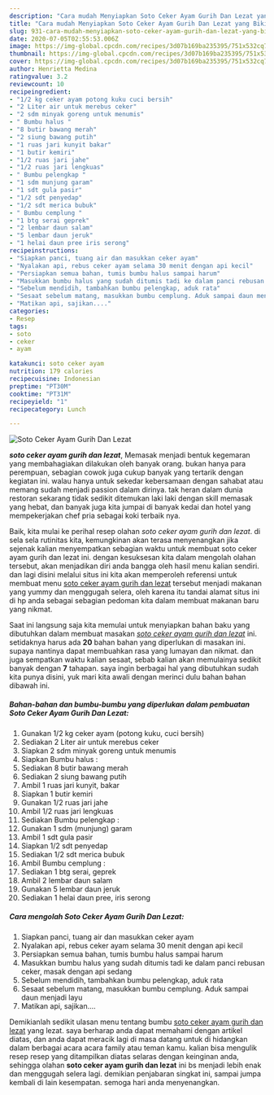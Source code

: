 ```yaml
---
description: "Cara mudah Menyiapkan Soto Ceker Ayam Gurih Dan Lezat yang Bikin Ngiler"
title: "Cara mudah Menyiapkan Soto Ceker Ayam Gurih Dan Lezat yang Bikin Ngiler"
slug: 931-cara-mudah-menyiapkan-soto-ceker-ayam-gurih-dan-lezat-yang-bikin-ngiler
date: 2020-07-05T02:55:53.006Z
image: https://img-global.cpcdn.com/recipes/3d07b169ba235395/751x532cq70/soto-ceker-ayam-gurih-dan-lezat-foto-resep-utama.jpg
thumbnail: https://img-global.cpcdn.com/recipes/3d07b169ba235395/751x532cq70/soto-ceker-ayam-gurih-dan-lezat-foto-resep-utama.jpg
cover: https://img-global.cpcdn.com/recipes/3d07b169ba235395/751x532cq70/soto-ceker-ayam-gurih-dan-lezat-foto-resep-utama.jpg
author: Henrietta Medina
ratingvalue: 3.2
reviewcount: 10
recipeingredient:
- "1/2 kg ceker ayam potong kuku cuci bersih"
- "2 Liter air untuk merebus ceker"
- "2 sdm minyak goreng untuk menumis"
- " Bumbu halus "
- "8 butir bawang merah"
- "2 siung bawang putih"
- "1 ruas jari kunyit bakar"
- "1 butir kemiri"
- "1/2 ruas jari jahe"
- "1/2 ruas jari lengkuas"
- " Bumbu pelengkap "
- "1 sdm munjung garam"
- "1 sdt gula pasir"
- "1/2 sdt penyedap"
- "1/2 sdt merica bubuk"
- " Bumbu cemplung "
- "1 btg serai geprek"
- "2 lembar daun salam"
- "5 lembar daun jeruk"
- "1 helai daun pree iris serong"
recipeinstructions:
- "Siapkan panci, tuang air dan masukkan ceker ayam"
- "Nyalakan api, rebus ceker ayam selama 30 menit dengan api kecil"
- "Persiapkan semua bahan, tumis bumbu halus sampai harum"
- "Masukkan bumbu halus yang sudah ditumis tadi ke dalam panci rebusan ceker, masak dengan api sedang"
- "Sebelum mendidih, tambahkan bumbu pelengkap, aduk rata"
- "Sesaat sebelum matang, masukkan bumbu cemplung. Aduk sampai daun menjadi layu"
- "Matikan api, sajikan...."
categories:
- Resep
tags:
- soto
- ceker
- ayam

katakunci: soto ceker ayam 
nutrition: 179 calories
recipecuisine: Indonesian
preptime: "PT30M"
cooktime: "PT31M"
recipeyield: "1"
recipecategory: Lunch

---
```



![Soto Ceker Ayam Gurih Dan Lezat](https://img-global.cpcdn.com/recipes/3d07b169ba235395/751x532cq70/soto-ceker-ayam-gurih-dan-lezat-foto-resep-utama.jpg)

<b><i>soto ceker ayam gurih dan lezat</i></b>, Memasak menjadi bentuk kegemaran yang membahagiakan dilakukan oleh banyak orang. bukan hanya para perempuan, sebagian cowok juga cukup banyak yang tertarik dengan kegiatan ini. walau hanya untuk sekedar kebersamaan dengan sahabat atau memang sudah menjadi passion dalam dirinya. tak heran dalam dunia restoran sekarang tidak sedikit ditemukan laki laki dengan skill memasak yang hebat, dan banyak juga kita jumpai di banyak kedai dan hotel yang mempekerjakan chef pria sebagai koki terbaik nya.



Baik, kita mulai ke perihal resep olahan <i>soto ceker ayam gurih dan lezat</i>. di sela sela rutinitas kita, kemungkinan akan terasa menyenangkan jika sejenak kalian menyempatkan sebagian waktu untuk membuat soto ceker ayam gurih dan lezat ini. dengan kesuksesan kita dalam mengolah olahan tersebut, akan menjadikan diri anda bangga oleh hasil menu kalian sendiri. dan lagi disini melalui situs ini kita akan memperoleh referensi untuk membuat menu <u>soto ceker ayam gurih dan lezat</u> tersebut menjadi makanan yang yummy dan menggugah selera, oleh karena itu tandai alamat situs ini di hp anda sebagai sebagian pedoman kita dalam membuat makanan baru yang nikmat.


Saat ini langsung saja kita memulai untuk menyiapkan bahan baku yang dibutuhkan dalam membuat masakan <u><i>soto ceker ayam gurih dan lezat</i></u> ini. setidaknya harus ada <b>20</b> bahan bahan yang diperlukan di masakan ini. supaya nantinya dapat membuahkan rasa yang lumayan dan nikmat. dan juga sempatkan waktu kalian sesaat, sebab kalian akan memulainya sedikit banyak dengan <b>7</b> tahapan. saya ingin berbagai hal yang dibutuhkan sudah kita punya disini, yuk mari kita awali dengan merinci dulu bahan bahan dibawah ini.

<!--inarticleads1-->

##### Bahan-bahan dan bumbu-bumbu yang diperlukan dalam pembuatan Soto Ceker Ayam Gurih Dan Lezat:

1. Gunakan 1/2 kg ceker ayam (potong kuku, cuci bersih)
1. Sediakan 2 Liter air untuk merebus ceker
1. Siapkan 2 sdm minyak goreng untuk menumis
1. Siapkan  Bumbu halus :
1. Sediakan 8 butir bawang merah
1. Sediakan 2 siung bawang putih
1. Ambil 1 ruas jari kunyit, bakar
1. Siapkan 1 butir kemiri
1. Gunakan 1/2 ruas jari jahe
1. Ambil 1/2 ruas jari lengkuas
1. Sediakan  Bumbu pelengkap :
1. Gunakan 1 sdm (munjung) garam
1. Ambil 1 sdt gula pasir
1. Siapkan 1/2 sdt penyedap
1. Sediakan 1/2 sdt merica bubuk
1. Ambil  Bumbu cemplung :
1. Sediakan 1 btg serai, geprek
1. Ambil 2 lembar daun salam
1. Gunakan 5 lembar daun jeruk
1. Sediakan 1 helai daun pree, iris serong




<!--inarticleads2-->

##### Cara mengolah Soto Ceker Ayam Gurih Dan Lezat:

1. Siapkan panci, tuang air dan masukkan ceker ayam
1. Nyalakan api, rebus ceker ayam selama 30 menit dengan api kecil
1. Persiapkan semua bahan, tumis bumbu halus sampai harum
1. Masukkan bumbu halus yang sudah ditumis tadi ke dalam panci rebusan ceker, masak dengan api sedang
1. Sebelum mendidih, tambahkan bumbu pelengkap, aduk rata
1. Sesaat sebelum matang, masukkan bumbu cemplung. Aduk sampai daun menjadi layu
1. Matikan api, sajikan....




Demikianlah sedikit ulasan menu tentang bumbu <u>soto ceker ayam gurih dan lezat</u> yang lezat. saya berharap anda dapat memahami dengan artikel diatas, dan anda dapat meracik lagi di masa datang untuk di hidangkan dalam berbagai acara acara family atau teman kamu. kalian bisa mengulik resep resep yang ditampilkan diatas selaras dengan keinginan anda, sehingga olahan <b>soto ceker ayam gurih dan lezat</b> ini bs menjadi lebih enak dan menggugah selera lagi. demikian penjabaran singkat ini, sampai jumpa kembali di lain kesempatan. semoga hari anda menyenangkan.
